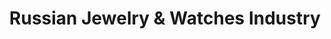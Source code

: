 ---
layout: market-sector
title: Russian Jewelry & Watches Industry
market: russia
sector: jewelry-watches
lang: en
permalink: /en/discover/markets/russia/sectors/jewelry-watches/
---
